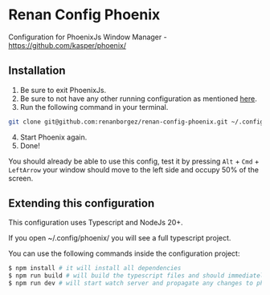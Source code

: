 # Renan Config Phoenix

Configuration for PhoenixJs Window Manager - https://github.com/kasper/phoenix/

## Installation

1. Be sure to exit PhoenixJs.
2. Be sure to not have any other running configuration as mentioned [here](https://kasper.github.io/phoenix/#javascript-api).
3. Run the following command in your terminal.

```sh
git clone git@github.com:renanborgez/renan-config-phoenix.git ~/.config/phoenix/
```

4. Start Phoenix again.
5. Done!

You should already be able to use this config, test it by pressing `Alt` + `Cmd` + `LeftArrow` your
window should move to the left side and occupy 50% of the screen.

## Extending this configuration

This configuration uses Typescript and NodeJs 20+.

If you open ~/.config/phoenix/ you will see a full typescript project.

You can use the following commands inside the configuration project:

```sh
$ npm install # it will install all dependencies
$ npm run build # will build the typescript files and should immediately work
$ npm run dev # will start watch server and propagate any changes to phoenix immediately as well
```
